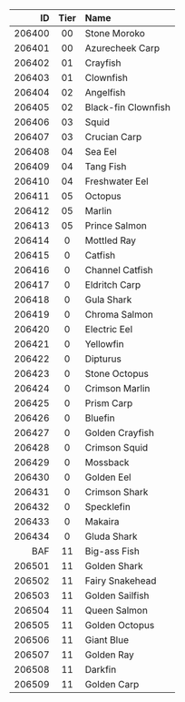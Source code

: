  ID   |Tier| Name
---:| :---: | :---
206400 | 00 | Stone Moroko
206401 | 00 | Azurecheek Carp
206402 | 01 | Crayfish
206403 | 01 | Clownfish
206404 | 02 | Angelfish
206405 | 02 | Black-fin Clownfish
206406 | 03 | Squid
206407 | 03 | Crucian Carp
206408 | 04 | Sea Eel
206409 | 04 | Tang Fish
206410 | 04 | Freshwater Eel
206411 | 05 | Octopus 
206412 | 05 | Marlin
206413 | 05 | Prince Salmon
206414 | 0 | Mottled Ray
206415 | 0 | Catfish
206416 | 0 | Channel Catfish
206417 | 0 | Eldritch Carp
206418 | 0 | Gula Shark
206419 | 0 | Chroma Salmon
206420 | 0 | Electric Eel
206421 | 0 | Yellowfin
206422 | 0 | Dipturus
206423 | 0 | Stone Octopus
206424 | 0 | Crimson Marlin
206425 | 0 | Prism Carp
206426 | 0 | Bluefin
206427 | 0 | Golden Crayfish
206428 | 0 | Crimson Squid
206429 | 0 | Mossback
206430 | 0 | Golden Eel
206431 | 0 | Crimson Shark
206432 | 0 | Specklefin
206433 | 0 | Makaira
206434 | 0 | Gluda Shark
BAF    | 11 | Big-ass Fish
206501 | 11 | Golden Shark
206502 | 11 | Fairy Snakehead
206503 | 11 | Golden Sailfish
206504 | 11 | Queen Salmon
206505 | 11 | Golden Octopus
206506 | 11 | Giant Blue
206507 | 11 | Golden Ray
206508 | 11 | Darkfin
206509 | 11 | Golden Carp
